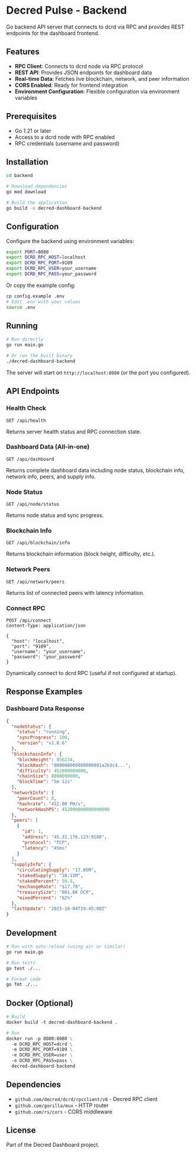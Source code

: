 # Decred Pulse - Backend

Go backend API server that connects to dcrd via RPC and provides REST endpoints for the dashboard frontend.

## Features

- **RPC Client**: Connects to dcrd node via RPC protocol
- **REST API**: Provides JSON endpoints for dashboard data
- **Real-time Data**: Fetches live blockchain, network, and peer information
- **CORS Enabled**: Ready for frontend integration
- **Environment Configuration**: Flexible configuration via environment variables

## Prerequisites

- Go 1.21 or later
- Access to a dcrd node with RPC enabled
- RPC credentials (username and password)

## Installation

```bash
cd backend

# Download dependencies
go mod download

# Build the application
go build -o decred-dashboard-backend
```

## Configuration

Configure the backend using environment variables:

```bash
export PORT=8080
export DCRD_RPC_HOST=localhost
export DCRD_RPC_PORT=9109
export DCRD_RPC_USER=your_username
export DCRD_RPC_PASS=your_password
```

Or copy the example config:
```bash
cp config.example .env
# Edit .env with your values
source .env
```

## Running

```bash
# Run directly
go run main.go

# Or run the built binary
./decred-dashboard-backend
```

The server will start on `http://localhost:8080` (or the port you configured).

## API Endpoints

### Health Check
```
GET /api/health
```
Returns server health status and RPC connection state.

### Dashboard Data (All-in-one)
```
GET /api/dashboard
```
Returns complete dashboard data including node status, blockchain info, network info, peers, and supply info.

### Node Status
```
GET /api/node/status
```
Returns node status and sync progress.

### Blockchain Info
```
GET /api/blockchain/info
```
Returns blockchain information (block height, difficulty, etc.).

### Network Peers
```
GET /api/network/peers
```
Returns list of connected peers with latency information.

### Connect RPC
```
POST /api/connect
Content-Type: application/json

{
  "host": "localhost",
  "port": "9109",
  "username": "your_username",
  "password": "your_password"
}
```
Dynamically connect to dcrd RPC (useful if not configured at startup).

## Response Examples

### Dashboard Data Response
```json
{
  "nodeStatus": {
    "status": "running",
    "syncProgress": 100,
    "version": "v2.0.6"
  },
  "blockchainInfo": {
    "blockHeight": 856234,
    "blockHash": "000000000000000001a2b3c4...",
    "difficulty": 452000000000,
    "chainSize": 8800000000,
    "blockTime": "5m 12s"
  },
  "networkInfo": {
    "peerCount": 8,
    "hashrate": "452.00 PH/s",
    "networkHashPS": 452000000000000000
  },
  "peers": [
    {
      "id": 1,
      "address": "45.32.176.123:9108",
      "protocol": "TCP",
      "latency": "45ms"
    }
  ],
  "supplyInfo": {
    "circulatingSupply": "17.05M",
    "stakedSupply": "10.15M",
    "stakedPercent": 59.4,
    "exchangeRate": "$17.70",
    "treasurySize": "861.6K DCR",
    "mixedPercent": "62%"
  },
  "lastUpdate": "2025-10-04T19:45:00Z"
}
```

## Development

```bash
# Run with auto-reload (using air or similar)
go run main.go

# Run tests
go test ./...

# Format code
go fmt ./...
```

## Docker (Optional)

```dockerfile
# Build
docker build -t decred-dashboard-backend .

# Run
docker run -p 8080:8080 \
  -e DCRD_RPC_HOST=dcrd \
  -e DCRD_RPC_PORT=9109 \
  -e DCRD_RPC_USER=user \
  -e DCRD_RPC_PASS=pass \
  decred-dashboard-backend
```

## Dependencies

- `github.com/decred/dcrd/rpcclient/v8` - Decred RPC client
- `github.com/gorilla/mux` - HTTP router
- `github.com/rs/cors` - CORS middleware

## License

Part of the Decred Dashboard project.


